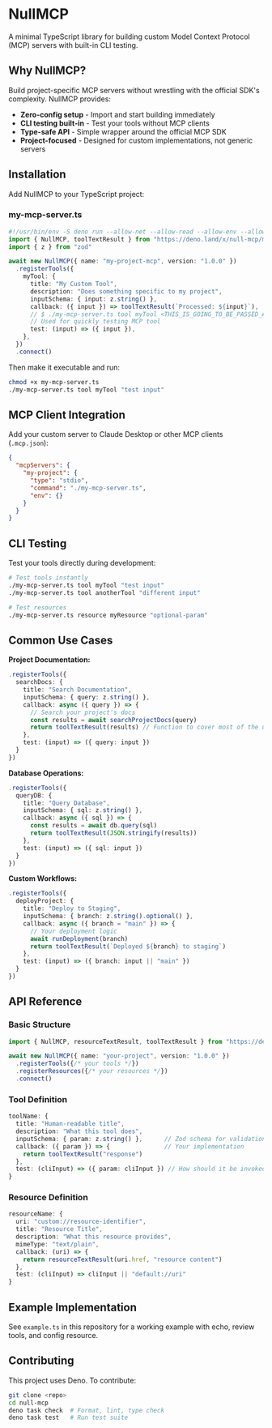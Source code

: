 # NullMCP

A minimal TypeScript library for building custom Model Context Protocol (MCP) servers with built-in CLI testing.

## Why NullMCP?

Build project-specific MCP servers without wrestling with the official SDK's complexity. NullMCP provides:

- **Zero-config setup** - Import and start building immediately
- **CLI testing built-in** - Test your tools without MCP clients
- **Type-safe API** - Simple wrapper around the official MCP SDK
- **Project-focused** - Designed for custom implementations, not generic servers

## Installation

Add NullMCP to your TypeScript project:

### my-mcp-server.ts

```typescript
#!/usr/bin/env -S deno run --allow-net --allow-read --allow-env --allow-run
import { NullMCP, toolTextResult } from "https://deno.land/x/null-mcp/mod.ts"
import { z } from "zod"

await new NullMCP({ name: "my-project-mcp", version: "1.0.0" })
  .registerTools({
    myTool: {
      title: "My Custom Tool",
      description: "Does something specific to my project",
      inputSchema: { input: z.string() },
      callback: ({ input }) => toolTextResult(`Processed: ${input}`),
      // $ ./my-mcp-server.ts tool myTool <THIS_IS_GOING_TO_BE_PASSED_AS_INPUT>
      // Used for quickly testing MCP tool
      test: (input) => ({ input }),
    },
  })
  .connect()
```

Then make it executable and run:

```bash
chmod +x my-mcp-server.ts
./my-mcp-server.ts tool myTool "test input"
```

## MCP Client Integration

Add your custom server to Claude Desktop or other MCP clients (`.mcp.json`):

```json
{
  "mcpServers": {
    "my-project": {
      "type": "stdio",
      "command": "./my-mcp-server.ts",
      "env": {}
    }
  }
}
```

## CLI Testing

Test your tools directly during development:

```bash
# Test tools instantly
./my-mcp-server.ts tool myTool "test input"
./my-mcp-server.ts tool anotherTool "different input"

# Test resources
./my-mcp-server.ts resource myResource "optional-param"
```

## Common Use Cases

**Project Documentation:**

```typescript
.registerTools({
  searchDocs: {
    title: "Search Documentation",
    inputSchema: { query: z.string() },
    callback: async ({ query }) => {
      // Search your project's docs
      const results = await searchProjectDocs(query)
      return toolTextResult(results) // Function to cover most of the usecases, you can define your own content output manually
    },
    test: (input) => ({ query: input })
  }
})
```

**Database Operations:**

```typescript
.registerTools({
  queryDB: {
    title: "Query Database",
    inputSchema: { sql: z.string() },
    callback: async ({ sql }) => {
      const results = await db.query(sql)
      return toolTextResult(JSON.stringify(results))
    },
    test: (input) => ({ sql: input })
  }
})
```

**Custom Workflows:**

```typescript
.registerTools({
  deployProject: {
    title: "Deploy to Staging",
    inputSchema: { branch: z.string().optional() },
    callback: async ({ branch = "main" }) => {
      // Your deployment logic
      await runDeployment(branch)
      return toolTextResult(`Deployed ${branch} to staging`)
    },
    test: (input) => ({ branch: input || "main" })
  }
})
```

## API Reference

### Basic Structure

```typescript
import { NullMCP, resourceTextResult, toolTextResult } from "https://deno.land/x/null-mcp/mod.ts"

await new NullMCP({ name: "your-project", version: "1.0.0" })
  .registerTools({/* your tools */})
  .registerResources({/* your resources */})
  .connect()
```

### Tool Definition

```typescript
toolName: {
  title: "Human-readable title",
  description: "What this tool does",
  inputSchema: { param: z.string() },      // Zod schema for validation
  callback: ({ param }) => {               // Your implementation
    return toolTextResult("response")
  },
  test: (cliInput) => ({ param: cliInput }) // How should it be invoked via CLI (Generally for testing purposes)
}
```

### Resource Definition

```typescript
resourceName: {
  uri: "custom://resource-identifier",
  title: "Resource Title",
  description: "What this resource provides",
  mimeType: "text/plain",
  callback: (uri) => {
    return resourceTextResult(uri.href, "resource content")
  },
  test: (cliInput) => cliInput || "default://uri"
}
```

## Example Implementation

See `example.ts` in this repository for a working example with echo, review tools, and config resource.

## Contributing

This project uses Deno. To contribute:

```bash
git clone <repo>
cd null-mcp
deno task check  # Format, lint, type check
deno task test   # Run test suite
```

